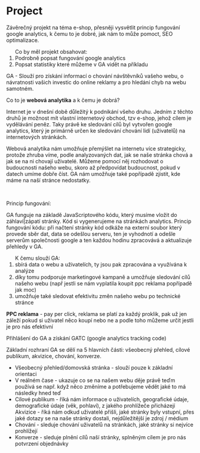 # Project

Závěrečný projekt na téma e-shop, přesněji vysvětlit princip fungování google analytics, k čemu to je dobré, jak nám to může pomoct, SEO optimalizace.

<ol>Co by měl projekt obsahovat: 
  <li>Podrobně popsat fungování google analytics</li>
  <li>Popsat statistiky které můžeme v GA vidět na příkladu</li>
</ol>
<p>GA - Slouží pro získání informací o chování návštěvníků vašeho webu, o návratnosti vašich investic do online reklamy a pro hledání chyb na webu samotném.</p>


<p>Co to je <b>webová analytika</b> a k čemu je dobrá?</p>
<p>Internet je v dnešní době důležitý k podnikání všeho druhu. Jedním z těchto druhů je možnost mít vlastní internetový obchod, tzv e-shop, jehož cílem je vydělávání peněz. Taky právě ke sledování cílů byl vytvořen google analytics, který je primárně určen ke sledování chování lidí (uživatelů) na internetových stránkách.</p>
<p>Webová analytika nám umožňuje přemýšlet na internetu více strategicky, protože zhruba víme, podle analyzovaných dat, jak se naše stránka chová a jak se na ni chovají uživatelé. Můžeme pomocí něj rozhodovat o budoucnosti našeho webu, skoro až předpovídat budoucnost, pokud v datech umíme dobře číst. GA nám umožňuje také popřípadě zjistit, kde máme na naší stránce nedostatky.</p>
<br>
<p>Princip fungování:</p>
<p>GA funguje na základě JavaScriptového kódu, který musíme vložit do záhlaví|zápatí stránky. Kód si vygenerujeme na stránkách analytics. Princip fungování kódu: při načtení stránky kód odkáže na externí soubor který provede sběr dat, data se odešlou serveru, ten je vyhodnotí a odešle serverům společnosti google a ten každou hodinu zpracovává a aktualizuje přehledy v GA.</p>

<ol>K čemu slouží GA: <li>sbírá data o webu a uživatelích, ty jsou pak zpracována a využívána k analýze</li>
                  <li>díky tomu podporuje marketingové kampaně a umožňuje sledování cílů našeho webu (např jestli se nám                           vyplatila koupit ppc reklama popřípadě jak moc)</li>
                  <li>umožňuje také sledovat efektivitu změn našeho webu po technické stránce</li></ol>
<p><b>PPC reklama</b> - pay per click, reklama se platí za každý proklik, pak už jen záleží pokud si uživatel něco koupí nebo ne a podle toho můžeme určit jestli je pro nás efektivní</p>

<p>Přihlášení do GA a získání GATC (google analytics tracking code)</p>

<p>Základní rozhraní GA se dělí na 5 hlavních části: všeobecný přehled, cílové publikum, akvizice, chování, konverze.</p>
<ul><li>Všeobecný přehled/domovská stránka - slouží pouze k základní orientaci</li>
<li>V reálném čase - ukazuje co se na našem webu děje právě teďm používá se např. když něco změníme a potřebujeme vědět jaké to má následky hned teď</li>
<li>Cílové publikum - říká nám informace o uživatelích, geografické údaje, demografické údaje (věk, pohlaví), z jakého prohlížeče přicházejí</li>
Akvizice - říká nám odkud uživatelé přišli, jaké stránky byly vstupní, přes jaké dotazy se na naše stránky dostali, nejdůležitější je zdroj / médium</li>
<li>Chování - sleduje chování uživatelů na stránkách, jaké stránky si nejvíce prohlížejí</li>
<li>Konverze - sleduje plnění cílů naší stránky, splněným cílem je pro nás potvrzení objednávky</li></ul>

